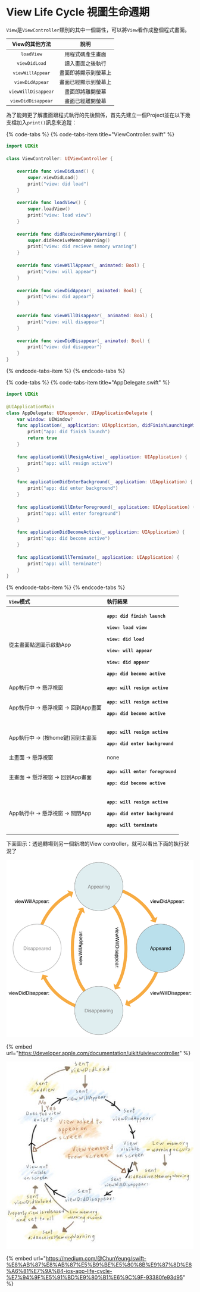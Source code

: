 # View Life Cycle 視圖生命週期

`View`是`ViewController`類別的其中一個屬性，可以將`View`看作成整個程式畫面。

| View的其他方法 | 說明 |
| :---: | :---: |
| `loadView` | 用程式碼產生畫面 |
| `viewDidLoad` | 讀入畫面之後執行 |
| `viewWillAppear` | 畫面即將顯示到螢幕上 |
| `viewDidAppear` | 畫面已經顯示到螢幕上 |
| `viewWillDisappear` | 畫面即將離開螢幕 |
| `viewDidDisappear` | 畫面已經離開螢幕 |

為了能夠更了解畫面跟程式執行的先後關係，首先先建立一個Project並在以下幾支檔加入`print()`訊息來追蹤：

{% code-tabs %}
{% code-tabs-item title="ViewController.swift" %}
```swift
import UIKit

class ViewController: UIViewController {

    override func viewDidLoad() {
        super.viewDidLoad()
        print("view: did load")
    }
    
    override func loadView() {
        super.loadView()
        print("view: load view")
    }
    
    override func didReceiveMemoryWarning() {
        super.didReceiveMemoryWarning()
        print("view: did recieve memory wraning")
    }
        
    override func viewWillAppear(_ animated: Bool) {
        print("view: will appear")
    }
    
    override func viewDidAppear(_ animated: Bool) {
        print("view: did appear")
    }
    
    override func viewWillDisappear(_ animated: Bool) {
        print("view: will disappear")
    }
    
    override func viewDidDisappear(_ animated: Bool) {
        print("view: did disappear")
    }
}

```
{% endcode-tabs-item %}
{% endcode-tabs %}

{% code-tabs %}
{% code-tabs-item title="AppDelegate.swift" %}
```swift
import UIKit

@UIApplicationMain
class AppDelegate: UIResponder, UIApplicationDelegate {
    var window: UIWindow?
    func application(_ application: UIApplication, didFinishLaunchingWithOptions launchOptions: [UIApplication.LaunchOptionsKey: Any]?) -> Bool {
        print("app: did finish launch")
        return true
    }
    
    func applicationWillResignActive(_ application: UIApplication) {
        print("app: will resign active")
    }
    
    func applicationDidEnterBackground(_ application: UIApplication) {
        print("app: did enter background")
    }
    
    func applicationWillEnterForeground(_ application: UIApplication) {
        print("app: will enter foreground")
    }
    
    func applicationDidBecomeActive(_ application: UIApplication) {
        print("app: did become active")
    }
    
    func applicationWillTerminate(_ application: UIApplication) {
        print("app: will terminate")
    }
}
```
{% endcode-tabs-item %}
{% endcode-tabs %}

<table>
  <thead>
    <tr>
      <th style="text-align:left"><code>View</code>&#x6A21;&#x5F0F;</th>
      <th style="text-align:left">&#x57F7;&#x884C;&#x7D50;&#x679C;</th>
    </tr>
  </thead>
  <tbody>
    <tr>
      <td style="text-align:left">&#x5F9E;&#x4E3B;&#x756B;&#x9762;&#x9EDE;&#x9078;&#x5716;&#x793A;&#x555F;&#x52D5;App</td>
      <td
      style="text-align:left">
        <p><b><code>app: did finish launch</code></b>
        </p>
        <p><b><code>view: load view</code></b>
        </p>
        <p><b><code>view: did load</code></b>
        </p>
        <p><b><code>view: will appear</code></b>
        </p>
        <p><b><code>view: did appear</code></b>
        </p>
        <p><b><code>app: did become active</code></b>
        </p>
        </td>
    </tr>
    <tr>
      <td style="text-align:left">App&#x57F7;&#x884C;&#x4E2D; -&gt; &#x61F8;&#x6D6E;&#x8996;&#x7A97;</td>
      <td
      style="text-align:left"><b><code>app: will resign active</code></b>
        </td>
    </tr>
    <tr>
      <td style="text-align:left">App&#x57F7;&#x884C;&#x4E2D; -&gt; &#x61F8;&#x6D6E;&#x8996;&#x7A97;<b> </b>-&gt;
        &#x56DE;&#x5230;App&#x756B;&#x9762;</td>
      <td style="text-align:left">
        <p><b><code>app: will resign active</code></b>
        </p>
        <p><b><code>app: did become active</code></b>
        </p>
      </td>
    </tr>
    <tr>
      <td style="text-align:left">App&#x57F7;&#x884C;&#x4E2D; -&gt; (&#x6309;home&#x9375;)&#x56DE;&#x5230;&#x4E3B;&#x756B;&#x9762;</td>
      <td
      style="text-align:left">
        <p><b><code>app: will resign active</code></b>
        </p>
        <p><b><code>app: did enter background</code></b>
        </p>
        </td>
    </tr>
    <tr>
      <td style="text-align:left">&#x4E3B;&#x756B;&#x9762; -&gt; &#x61F8;&#x6D6E;&#x8996;&#x7A97;</td>
      <td
      style="text-align:left">none</td>
    </tr>
    <tr>
      <td style="text-align:left">&#x4E3B;&#x756B;&#x9762; -&gt; &#x61F8;&#x6D6E;&#x8996;&#x7A97; -&gt;
        &#x56DE;&#x5230;App&#x756B;&#x9762;</td>
      <td style="text-align:left">
        <p><b><code>app: will enter foreground</code></b>
        </p>
        <p><b><code>app: did become active</code></b>
        </p>
      </td>
    </tr>
    <tr>
      <td style="text-align:left">App&#x57F7;&#x884C;&#x4E2D; -&gt; &#x61F8;&#x6D6E;&#x8996;&#x7A97;<b> </b>-&gt;
        &#x95DC;&#x9589;App</td>
      <td style="text-align:left">
        <p><b><code>app: will resign active</code></b>
        </p>
        <p><b><code>app: did enter background</code></b>
        </p>
        <p><b><code>app: will terminate</code></b>
        </p>
      </td>
    </tr>
  </tbody>
</table>下面圖示：透過轉場到另一個新增的View controller，就可以看出下面的執行狀況了

![](../.gitbook/assets/image%20%2812%29.png)

{% embed url="https://developer.apple.com/documentation/uikit/uiviewcontroller" %}



![](../.gitbook/assets/image%20%288%29.png)

{% embed url="https://medium.com/@ChunYeung/swift-%E8%AB%87%E8%AB%87%E5%B9%BE%E5%80%8B%E9%87%8D%E8%A6%81%E7%9A%84-ios-app-life-cycle-%E7%94%9F%E5%91%BD%E9%80%B1%E6%9C%9F-93380fe93d95" %}



